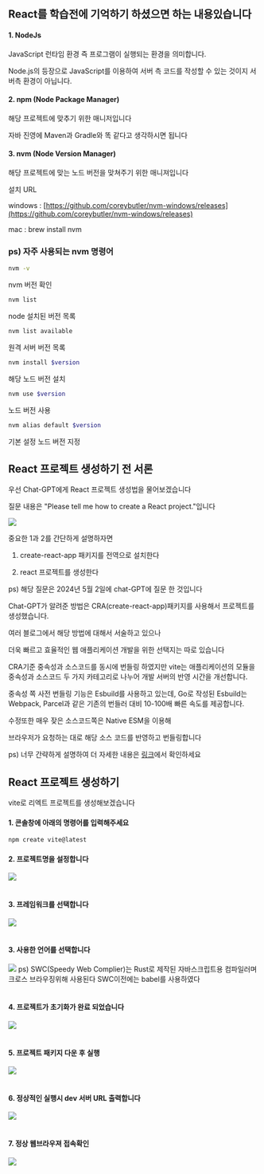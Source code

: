 ## React를 학습전에 기억하기 하셨으면 하는 내용있습니다 


#### 1. NodeJs

JavaScript 런타임 환경 즉 
프로그램이 실행되는 환경을 의미합니다.

Node.js의 등장으로 JavaScript를 이용하여 서버 측 코드를 작성할 수 있는 것이지 서버측 환경이 아닙니다.

#### 2. npm (Node Package Manager)

해당 프로젝트에 맞추기 위한 매니저입니다

자바 진영에 Maven과 Gradle와 똑 같다고 생각하시면 됩니다 





#### 3. nvm (Node Version Manager)

해당 프로젝트에 맞는 노드 버전을 맞쳐주기 위한 매니져입니다

설치 URL

windows : [https://github.com/coreybutler/nvm-windows/releases](https://github.com/coreybutler/nvm-windows/releases)


mac : brew install nvm 

### ps) 자주 사용되는 nvm 명령어 
```bash
nvm -v
```
nvm 버전 확인
```bash
nvm list
```
 node 설치된 버전 목록
```bash
nvm list available
```
원격 서버 버전 목록  
```bash
nvm install $version
```
해당 노드 버전 설치
```bash
nvm use $version
```
노드 버전 사용
```bash
nvm alias default $version
```
기본 설정 노드 버전 지정

## React 프로젝트 생성하기 전 서론 

우선 Chat-GPT에게 React 프로젝트 생성법을 물어보겠습니다 

질문 내용은 "Please tell me how to create a React project."입니다

<img src="./images/chat-GPT1.png">

중요한 1과 2를 간단하게 설명하자면 

1. create-react-app 패키지를 전역으로 설치한다

2. react 프로젝트를 생성한다 

ps) 해당 질문은 2024년 5월 2일에 chat-GPT에 질문 한 것입니다 

Chat-GPT가 알려준 방법은 CRA(create-react-app)패키지를 사용해서 프로젝트를 생성했습니다.

 여러 블로그에서 해당 방법에 대해서 서술하고 있으나 

 더욱 빠르고 효율적인 웹 애플리케이션 개발을 위한 선택지는 따로 있습니다 

 CRA기준 중속성과 소스코드를 동시에 번들링 하였지만 vite는 
 애플리케이션의 모듈을 중속성과 소스코드 두 가지 카테고리로 나누어 개발 서버의 반영 시간을 개선합니다.

중속성 쪽 사전 번들링 기능은 Esbuild를 사용하고 있는데, Go로 작성된 Esbuild는 Webpack, Parcel과 같은 기존의 번들러 대비 10-100배 빠른 속도를 제공합니다.


수정또한 매우 잦은 소스코드쪽은 Native ESM을 이용해 

브라우저가 요청하는 대로 해당 소스 코드를 반영하고 번들링합니다 

ps) 너무 간략하게 설명하여 더 자세한 내용은 [링크](https://ko.vitejs.dev/guide/why.html)에서 확인하세요


## React 프로젝트 생성하기

vite로 리엑트 프로젝트를 생성해보겠습니다

#### 1. 콘솔창에 아래의 명령어를 입력해주세요
```bash
npm create vite@latest
```
#### 2. 프로젝트명을 설정합니다  
<img src="./images/create-project1.png">
<br>
<br>

#### 3. 프레임워크를 선택합니다 
<img src="./images/create-project2.png">
<br>
<br>

#### 3. 사용한 언어를 선택합니다
<img src="./images/create-project3.png">
ps) SWC(Speedy Web Complier)는 Rust로 제작된 자바스크립트용 컴파일러며 크로스 브라우징위해 사용된다 SWC이전에는 babel를 사용하였다 
<br>
<br>

#### 4. 프로젝트가 초기화가 완료 되었습니다 
<img src="./images/create-project4.png">
<br>
<br>

#### 5. 프로젝트 패키지 다운 후 실행
<img src="./images/create-project5.png">
<br>
<br>

#### 6. 정상적인 실행시 dev 서버 URL 출력합니다
<img src="./images/create-project6.png">
<br>
<br>

#### 7. 정상 웹브라우져 접속확인
<img src="./images/create-project7.png">


